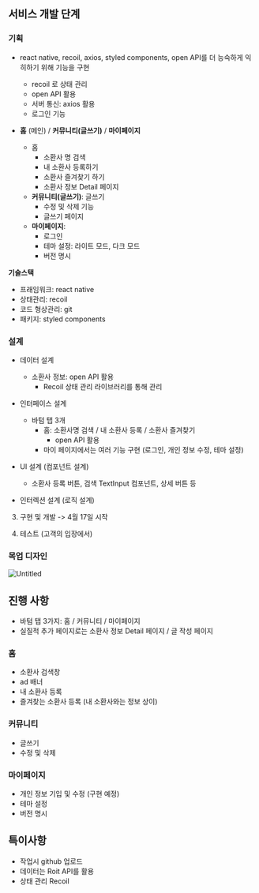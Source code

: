 ## 서비스 개발 단계

### 기획

- react native, recoil, axios, styled components, open API를 더 능숙하게 익히하기 위해 기능을 구현
    - recoil 로 상태 관리
    - open API 활용
    - 서버 통신: axios 활용
    - 로그인 기능
    
- **홈** (메인) / **커뮤니티(글쓰기)** / **마이페이지**
    - 홈
        - 소환사 명 검색
        - 내 소환사 등록하기
        - 소환사 즐겨찾기 하기
        - 소환사 정보 Detail 페이지
    - **커뮤니티(글쓰기)**: 글쓰기
        - 수정 및 삭제 기능
        - 글쓰기 페이지
    - **마이페이지**:
        - 로그인
        - 테마 설정: 라이트 모드, 다크 모드
        - 버전 명시

**기술스택**

- 프래임워크: react native
- 상태관리: recoil
- 코드 형상관리: git
- 패키지: styled components

### 설계

- 데이터 설계
    - 소환사 정보: open API 활용
        - Recoil 상태 관리 라이브러리를 통해 관리
- 인터페이스 설계
    - 바텀 탭 3개
        - 홈: 소환사명 검색 / 내 소환사 등록 / 소환사 즐겨찾기
            - open API 활용
        - 마이 페이지에서는 여러 기능 구현 (로그인, 개인 정보 수정, 테마 설정)

- UI 설계 (컴포넌트 설계)
    - 소환사 등록 버튼, 검색 TextInput 컴포넌트, 상세 버튼 등
- 인터렉션 설계 (로직 설계)

3. 구현 및 개발 -> 4월 17일 시작

4. 테스트 (고객의 입장에서)

### 목업 디자인

![Untitled](https://s3-us-west-2.amazonaws.com/secure.notion-static.com/b2031859-4bb0-4922-830c-c0d2ee0e996a/Untitled.png)

## 진행 사항

- 바텀 탭 3가지:  홈 / 커뮤니티 / 마이페이지
- 실질적 추가 페이지로는 소환사 정보 Detail 페이지 / 글 작성 페이지

### 홈

- 소환사 검색창
- ad 배너
- 내 소환사 등록
- 즐겨찾는 소환사 등록 (내 소환사와는 정보 상이)

### 커뮤니티

- 글쓰기
- 수정 및 삭제

### 마이페이지

- 개인 정보 기입 및 수정 (구현 예정)
- 테마 설정
- 버전 명시

## 특이사항

- 작업시 github 업로드
- 데이터는 Roit API를 활용
- 상태 관리 Recoil
